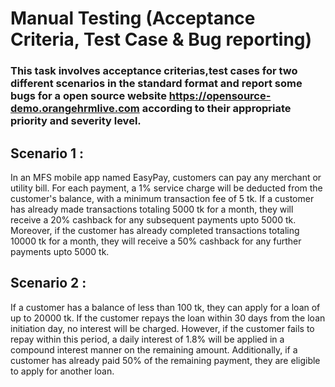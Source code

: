 # Manual Testing (Acceptance Criteria, Test Case & Bug reporting)

### This task involves acceptance criterias,test cases for two different scenarios in the standard format and report some bugs for a open source website https://opensource-demo.orangehrmlive.com according to their appropriate priority and severity level.

## Scenario 1 :
In an MFS mobile app named EasyPay, customers can pay any merchant or utility bill. For each payment, a 1% service charge will be deducted from the customer's balance, with a minimum transaction fee of 5 tk. If a customer has already made transactions totaling 5000 tk for a month, they will receive a 20% cashback for any subsequent payments upto 5000 tk. Moreover, if the customer has already completed transactions totaling 10000 tk for a month, they will receive a 50% cashback for any further payments upto 5000 tk.


## Scenario 2 :

If a customer has a balance of less than 100 tk, they can apply for a loan of up to 20000 tk. If the customer repays the loan within 30 days from the loan initiation day, no interest will be charged. However, if the customer fails to repay within this period, a daily interest of 1.8% will be applied in a compound interest manner on the remaining amount.
Additionally, if a customer has already paid 50% of the remaining payment, they are eligible to apply for another loan.
